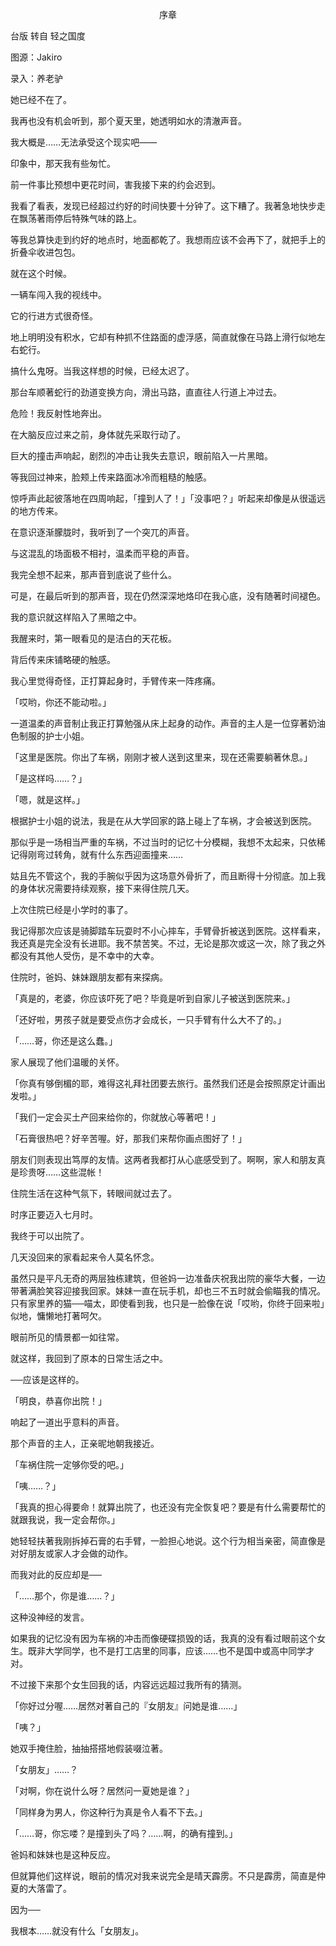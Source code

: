<p align="center">序章</p>

台版 转自 轻之国度

图源：Jakiro

录入：养老驴

她已经不在了。

我再也没有机会听到，那个夏天里，她透明如水的清澈声音。

我大概是……无法承受这个现实吧——

印象中，那天我有些匆忙。

前一件事比预想中更花时间，害我接下来的约会迟到。

我看了看表，发现已经超过约好的时间快要十分钟了。这下糟了。我著急地快步走在飘荡著雨停后特殊气味的路上。

等我总算快走到约好的地点时，地面都乾了。我想雨应该不会再下了，就把手上的折叠伞收进包包。

就在这个时候。

一辆车闯入我的视线中。

它的行进方式很奇怪。

地上明明没有积水，它却有种抓不住路面的虚浮感，简直就像在马路上滑行似地左右蛇行。

搞什么鬼呀。当我这样想的时候，已经太迟了。

那台车顺著蛇行的劲道变换方向，滑出马路，直直往人行道上冲过去。

危险！我反射性地奔出。

在大脑反应过来之前，身体就先采取行动了。

巨大的撞击声响起，剧烈的冲击让我失去意识，眼前陷入一片黑暗。

等我回过神来，脸颊上传来路面冰冷而粗糙的触感。

惊呼声此起彼落地在四周响起，「撞到人了！」「没事吧？」听起来却像是从很遥远的地方传来。

在意识逐渐朦胧时，我听到了一个突兀的声音。

与这混乱的场面极不相衬，温柔而平稳的声音。

我完全想不起来，那声音到底说了些什么。

可是，在最后听到的那声音，现在仍然深深地烙印在我心底，没有随著时间褪色。

我的意识就这样陷入了黑暗之中。

我醒来时，第一眼看见的是洁白的天花板。

背后传来床铺略硬的触感。

我心里觉得奇怪，正打算起身时，手臂传来一阵疼痛。

「哎哟，你还不能动啦。」

一道温柔的声音制止我正打算勉强从床上起身的动作。声音的主人是一位穿著奶油色制服的护士小姐。

「这里是医院。你出了车祸，刚刚才被人送到这里来，现在还需要躺著休息。」

「是这样吗……？」

「嗯，就是这样。」

根据护士小姐的说法，我是在从大学回家的路上碰上了车祸，才会被送到医院。

那似乎是一场相当严重的车祸，不过当时的记忆十分模糊，我想不太起来，只依稀记得刚弯过转角，就有什么东西迎面撞来……

姑且先不管这个，我的手腕似乎因为这场意外骨折了，而且断得十分彻底。加上我的身体状况需要持续观察，接下来得住院几天。

上次住院已经是小学时的事了。

我记得那次应该是骑脚踏车玩耍时不小心摔车，手臂骨折被送到医院。这样看来，我还真是完全没有长进耶。我不禁苦笑。不过，无论是那次或这一次，除了我之外都没有其他人受伤，是不幸中的大幸。

住院时，爸妈、妹妹跟朋友都有来探病。

「真是的，老婆，你应该吓死了吧？毕竟是听到自家儿子被送到医院来。」

「还好啦，男孩子就是要受点伤才会成长，一只手臂有什么大不了的。」

「……哥，你还是这么蠢。」

家人展现了他们温暖的关怀。

「你真有够倒楣的耶，难得这礼拜社团要去旅行。虽然我们还是会按照原定计画出发啦。」

「我们一定会买土产回来给你的，你就放心等著吧！」

「石膏很热吧？好辛苦喔。好，那我们来帮你画点图好了！」

朋友们则表现出笃厚的友情。这两者我都打从心底感受到了。啊啊，家人和朋友真是珍贵呀……这些混帐！

住院生活在这种气氛下，转眼间就过去了。

时序正要迈入七月时。

我终于可以出院了。

几天没回来的家看起来令人莫名怀念。

虽然只是平凡无奇的两层独栋建筑，但爸妈一边准备庆祝我出院的豪华大餐，一边带著满脸笑容迎接我回家。妹妹一直在玩手机，却也三不五时就会偷瞄我的情况。只有家里养的猫──喵太，即使看到我，也只是一脸像在说「哎哟，你终于回来啦」似地，慵懒地打著呵欠。

眼前所见的情景都一如往常。

就这样，我回到了原本的日常生活之中。

──应该是这样的。

「明良，恭喜你出院！」

响起了一道出乎意料的声音。

那个声音的主人，正亲昵地朝我接近。

「车祸住院一定够你受的吧。」

「咦……？」

「我真的担心得要命！就算出院了，也还没有完全恢复吧？要是有什么需要帮忙的就跟我说，我一定会帮你。」

她轻轻扶著我刚拆掉石膏的右手臂，一脸担心地说。这个行为相当亲密，简直像是对好朋友或家人才会做的动作。

而我对此的反应却是──

「……那个，你是谁……？」

这种没神经的发言。

如果我的记忆没有因为车祸的冲击而像硬碟损毁的话，我真的没有看过眼前这个女生。既非大学同学，也不是打工店里的同事，应该……也不是国中或高中同学才对。

不过接下来那个女生回我的话，内容远远超过我所有的猜测。

「你好过分喔……居然对著自己的『女朋友』问她是谁……」

「咦？」

她双手掩住脸，抽抽搭搭地假装啜泣著。

「女朋友」……？

「对啊，你在说什么呀？居然问一夏她是谁？」

「同样身为男人，你这种行为真是令人看不下去。」

「……哥，你忘喽？是撞到头了吗？……啊，的确有撞到。」

爸妈和妹妹也是这种反应。

但就算他们这样说，眼前的情况对我来说完全是晴天霹雳。不只是霹雳，简直是仲夏的大落雷了。

因为──

我根本……就没有什么「女朋友」。

